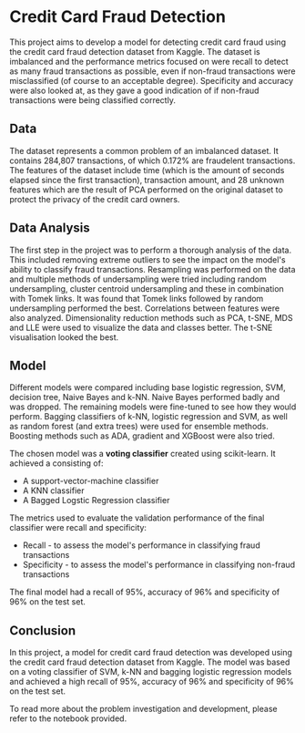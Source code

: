 # Credit Card Fraud Detection

This project aims to develop a model for detecting credit card fraud using the credit card fraud detection dataset from Kaggle. The dataset is imbalanced and the performance metrics focused on were recall to detect as many fraud transactions as possible, even if non-fraud transactions were misclassified (of course to an acceptable degree). Specificity and accuracy were also looked at, as they gave a good indication of if non-fraud transactions were being classified correctly.

## Data

The dataset represents a common problem of an imbalanced dataset.
It contains 284,807 transactions, of which 0.172% are fraudelent transactions.
The features of the dataset include time (which is the amount of seconds elapsed since the first transaction),
transaction amount, and 28 unknown features which are the result of PCA performed on the original dataset to protect the privacy of the credit card owners.

## Data Analysis

The first step in the project was to perform a thorough analysis of the data. This included removing extreme outliers to see the impact on the model's ability to classify fraud transactions. Resampling was performed on the data and multiple methods of undersampling were tried including random undersampling, cluster centroid undersampling and these in combination with Tomek links. It was found that Tomek links followed by random undersampling performed the best. Correlations between features were also analyzed. Dimensionality reduction methods such as PCA, t-SNE, MDS and LLE were used to visualize the data and classes better. The t-SNE visualisation looked the best.

## Model

Different models were compared including base logistic regression, SVM, decision tree, Naive Bayes and k-NN. Naive Bayes performed badly and was dropped. The remaining models were fine-tuned to see how they would perform. Bagging classifiers of k-NN, logistic regression and SVM, as well as random forest (and extra trees) were used for ensemble methods. Boosting methods such as ADA, gradient and XGBoost were also tried. 

The chosen model was a **voting classifier** created using scikit-learn. It achieved a consisting of:
* A support-vector-machine classifier
* A KNN classifier
* A Bagged Logstic Regression classifier

The metrics used to evaluate the validation performance of the final classifier were recall and specificity:
* Recall - to assess the model's performance in classifying fraud transactions
* Specificity - to assess the model's performance in classifying non-fraud transactions

The final model had a recall of 95%, accuracy of 96% and specificity of 96% on the test set.

## Conclusion

In this project, a model for credit card fraud detection was developed using the credit card fraud detection dataset from Kaggle. The model was based on a voting classifier of SVM, k-NN and bagging logistic regression models and achieved a high recall of 95%, accuracy of 96% and specificity of 96% on the test set.

To read more about the problem investigation and development, please refer to the notebook provided.